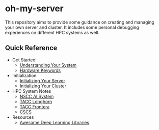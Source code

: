 # oh-my-server

This repository aims to provide some guidance on creating and managing your own server and cluster. It includes some
personal debugging experiences on different HPC systems as well.

## Quick Reference

- Get Started
    - [Understanding Your System](docs/get_started/sysinfo.md)
    - [Hardware Keywords](docs/get_started/hardware_keywords.md)
- Initialization
    - [Initializing Your Server](docs/initialize/vm_software.md)
    - [Initializing Your Cluster](docs/initialize/cluster_software.md)
- HPC System Notes
    - [NSCC AI System](docs/hpc_system_notes/nscc.md)
    - [TACC Longhorn](docs/hpc_system_notes/tacc_longhorn.md)
    - [TACC Frontera](docs/hpc_system_notes/tacc_frontera.md)
    - [CSCS](docs/hpc_system_notes/cscs.md)
- Resources
    - [Awesome Deep Learning Libraries](docs/resources/dl_libraries.md)

